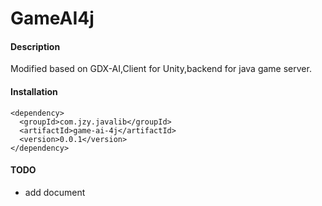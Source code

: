 # GameAI4j
#### Description
Modified based on GDX-AI,Client for Unity,backend for java game server.


#### Installation

    <dependency>
      <groupId>com.jzy.javalib</groupId>
      <artifactId>game-ai-4j</artifactId>
      <version>0.0.1</version>
    </dependency>


#### TODO
* add document
